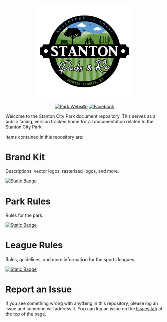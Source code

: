 <p align="center">
  <img src="Assets/Images/Logos/Stanton_City_Park-1_1-Color-Transparent-Logo.png" alt="Stanton City Park Logo" width="300"/>
</p>

<center>

[![Park Website](https://img.shields.io/badge/park_website-77a459?style=for-the-badge&logo=About.me&logoColor=white)](https://www.stantonky.gov/park-softball/)  [![Facebook](https://img.shields.io/badge/Facebook_page-1877F2?style=for-the-badge&logo=facebook&logoColor=white)](https://www.facebook.com/StantonParksAndRec)

</center>

Welcome to the Stanton City Park document repository. This serves as a public facing, version tracked home for all documentation related to the Stanton City Park.

Items contained in this repository are:

# Brand Kit

Descriptions, vector logos, rasterized logos, and more.

<a id="raw-url" href="/BrandKit">![Static Badge](https://img.shields.io/badge/Goto-Brand_Kit-62943f)
</a>

# Park Rules

Rules for the park.

<a id="raw-url" href="/Rules">![Static Badge](https://img.shields.io/badge/Goto-Park_Rules-62943f)
</a>

# League Rules

Rules, guidelines, and more information for the sports leagues.

<a id="raw-url" href="/Rules/LeagueRules">![Static Badge](https://img.shields.io/badge/Goto-League_Rules-62943f)
</a>

# Report an Issue

If you see something wrong with anything in this repository, please log an issue and someone will address it. You can log an issue on the [Issues tab](https://github.com/CityOfStanton/ParksAndRecreations/issues) at the top of the page.